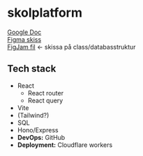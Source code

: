 # skolplatform
[Google Doc](https://docs.google.com/document/d/1OMl3wqlVeh_qr3-b-suQ2pOAkD62fdL9E_S7UMPf6jY/)  
[Figma skiss](https://www.figma.com/design/W6l9rkBv0HbKnIGc2dmwQJ/Skolplatform?node-id=0-1&t=NCzrO5edtNjEqyRD-1)  
[FigJam fil](https://www.figma.com/board/XsfR395gyInnjUzUi02bMt/Untitled?node-id=0-1&t=reEvga0fuCi4wSkx-1) <- skissa på class/databasstruktur

## Tech stack
- React
  - React router
  - React query
- Vite
- (Tailwind?)
- SQL
- Hono/Express
- **DevOps:** GitHub
- **Deployment:** Cloudflare workers

